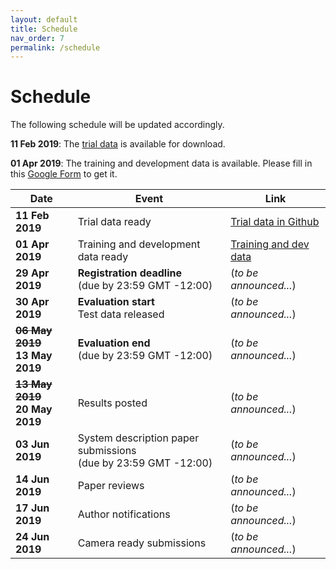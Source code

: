 ```yaml
---
layout: default
title: Schedule
nav_order: 7
permalink: /schedule
---
```


# Schedule

The following schedule will be updated accordingly.

 **11 Feb 2019**: The [trial data](https://github.com/knowledge-learning/ehealthkd-2019/tree/master/data/trial) is available for download.

 **01 Apr 2019**: The training and development data is available. Please fill in this [Google Form](https://forms.gle/3KHAvo7e5MfxtnME9) to get it.

|Date|Event|Link|
|---|---|---|
| **11 Feb 2019** | Trial data ready                                                    | [Trial data in Github](https://github.com/knowledge-learning/ehealthkd-2019/tree/master/data/trial) |
| **01 Apr 2019** | Training and development data ready                                 | [Training and dev data](https://forms.gle/3KHAvo7e5MfxtnME9) |
| **29 Apr 2019** | **Registration deadline** <br> (due by 23:59 GMT -12:00)            | (_to be announced..._) |
| **30 Apr 2019** | **Evaluation start** <br> Test data released                        | (_to be announced..._) |
| ~~**06 May 2019**~~ <br>**13 May 2019** | **Evaluation end** <br> (due by 23:59 GMT -12:00)                   | (_to be announced..._) |
| ~~**13 May 2019**~~ <br>**20 May 2019** | Results posted                                                      | (_to be announced..._) |
| **03 Jun 2019** | System description paper submissions <br> (due by 23:59 GMT -12:00) | (_to be announced..._) |
| **14 Jun 2019** | Paper reviews                                                       | (_to be announced..._) |
| **17 Jun 2019** | Author notifications                                                | (_to be announced..._) |
| **24 Jun 2019** | Camera ready submissions                                            | (_to be announced..._) |
